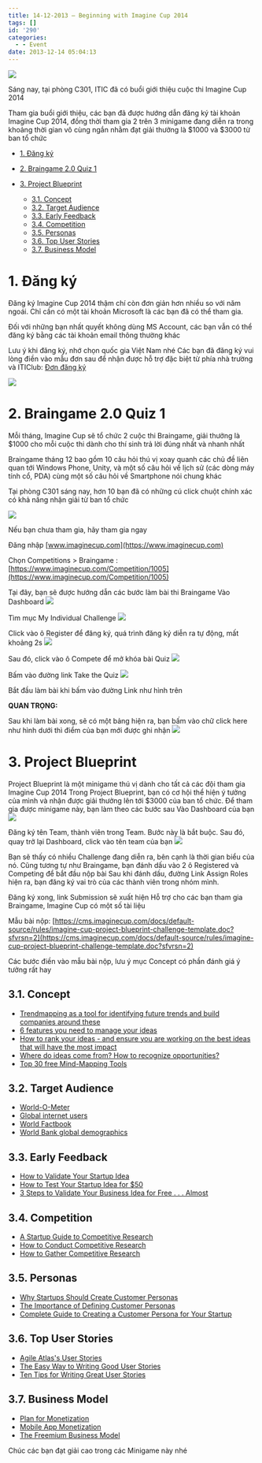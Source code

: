 ```yaml
---
title: 14-12-2013 – Beginning with Imagine Cup 2014
tags: []
id: '290'
categories:
  - - Event
date: 2013-12-14 05:04:13
---
```


![](https://farm8.staticflickr.com/7329/11364392626_9b74cf5a4b_o.jpg)

Sáng nay, tại phòng C301, ITIC đã có buổi giới thiệu cuộc thi Imagine Cup 2014

Tham gia buổi giới thiệu, các bạn đã được hướng dẫn đăng ký tài khoản Imagine Cup 2014, đồng thời tham gia 2 trên 3 minigame đang diễn ra trong khoảng thời gian vô cùng ngắn nhằm đạt giải thưởng là $1000 và $3000 từ ban tổ chức
<!-- more -->
*   [1\. Đăng ký](#1-đăng-ký)
*   [2\. Braingame 2.0 Quiz 1](#2-braingame-20-quiz-1)
*   [3\. Project Blueprint](#3-project-blueprint)
    
    *   [3.1. Concept](#31-concept)
    *   [3.2. Target Audience](#32-target-audience)
    *   [3.3. Early Feedback](#33-early-feedback)
    *   [3.4. Competition](#34-competition)
    *   [3.5. Personas](#35-personas)
    *   [3.6. Top User Stories](#36-top-user-stories)
    *   [3.7. Business Model](#37-business-model)

# 1\. Đăng ký

Đăng ký Imagine Cup 2014 thậm chí còn đơn giản hơn nhiều so với năm ngoái. Chỉ cần có một tài khoản Microsoft là các bạn đã có thể tham gia.

Đối với những bạn nhất quyết không dùng MS Account, các bạn vẫn có thể đăng ký bằng các tài khoản email thông thường khác

Lưu ý khi đăng ký, nhớ chọn quốc gia Việt Nam nhé Các bạn đã đăng ký vui lòng điền vào mẫu đơn sau để nhận được hỗ trợ đặc biệt từ phía nhà trường và ITIClub: [Đơn đăng ký](https://docs.google.com/forms/d/1SRbaqZoA1m4VjmYZbHl0H00Y-babT9boOEw-X-lcY6s/viewform)

![](https://farm8.staticflickr.com/7347/11364442916_15e680b7e9_o.png)

# 2\. Braingame 2.0 Quiz 1

Mỗi tháng, Imagine Cup sẽ tổ chức 2 cuộc thi Braingame, giải thưởng là $1000 cho mỗi cuộc thi dành cho thí sinh trả lời đúng nhất và nhanh nhất

Braingame tháng 12 bao gồm 10 câu hỏi thú vị xoay quanh các chủ đề liên quan tới Windows Phone, Unity, và một số câu hỏi về lịch sử (các dòng máy tính cổ, PDA) cùng một số câu hỏi về Smartphone nói chung khác

Tại phòng C301 sáng nay, hơn 10 bạn đã có những cú click chuột chính xác có khả năng nhận giải từ ban tổ chức

![](https://farm6.staticflickr.com/5511/11364492066_ff5966f665_o.png)

Nếu bạn chưa tham gia, hãy tham gia ngay

Đăng nhập [www.imaginecup.com](https://www.imaginecup.com)

Chọn Competitions > Braingame : [https://www.imaginecup.com/Competition/1005](https://www.imaginecup.com/Competition/1005)

Tại đây, bạn sẽ được hướng dẫn các bước làm bài thi Braingame Vào Dashboard ![](https://farm6.staticflickr.com/5478/11364526066_596ba840fe_o.png)

Tìm mục My Individual Challenge ![](https://cms.imaginecup.com/images/default-source/GetStarted/braingames/2-challenges.png)

Click vào ô Register để đăng ký, quá trình đăng ký diễn ra tự động, mất khoảng 2s ![](https://cms.imaginecup.com/images/default-source/GetStarted/braingames/3-register.png)

Sau đó, click vào ô Compete để mở khóa bài Quiz ![](https://cms.imaginecup.com/images/default-source/GetStarted/braingames/4-compete.png)

Bấm vào đường link Take the Quiz ![](https://cms.imaginecup.com/images/default-source/GetStarted/braingames/5-start.png)

Bắt đầu làm bài khi bấm vào đường Link như hình trên

**QUAN TRỌNG:**

Sau khi làm bài xong, sẽ có một bảng hiện ra, bạn bấm vào chữ click here như hình dưới thì điểm của bạn mới được ghi nhận ![](https://cms.imaginecup.com/images/default-source/GetStarted/braingames/6-return.png)

# 3\. Project Blueprint

Project Blueprint là một minigame thú vị dành cho tất cả các đội tham gia Imagine Cup 2014 Trong Project Blueprint, bạn có cơ hội thể hiện ý tưởng của mình và nhận được giải thưởng lên tới $3000 của ban tổ chức. Để tham gia được minigame này, bạn làm theo các bước sau Vào Dashboard của bạn ![](https://farm4.staticflickr.com/3765/11364718153_e5f7c29580_o.png)

Đăng ký tên Team, thành viên trong Team. Bước này là bắt buộc. Sau đó, quay trở lại Dashboard, click vào tên team của bạn ![](https://farm8.staticflickr.com/7360/11364637476_15e8cf2bac_o.png)

Bạn sẽ thấy có nhiều Challenge đang diễn ra, bên cạnh là thời gian biểu của nó. Cũng tương tự như Braingame, bạn đánh dấu vào 2 ô Registered và Competing để bắt đầu nộp bài Sau khi đánh dấu, đường Link Assign Roles hiện ra, bạn đăng ký vai trò của các thành viên trong nhóm mình.

Đăng ký xong, link Submission sẽ xuất hiện Hỗ trợ cho các bạn tham gia Braingame, Imagine Cup có một số tài liệu

Mẫu bài nộp: [https://cms.imaginecup.com/docs/default-source/rules/imagine-cup-project-blueprint-challenge-template.doc?sfvrsn=2](https://cms.imaginecup.com/docs/default-source/rules/imagine-cup-project-blueprint-challenge-template.doc?sfvrsn=2)

Các bước điền vào mẫu bài nộp, lưu ý mục Concept có phần đánh giá ý tưởng rất hay

## 3.1. Concept

*   [Trendmapping as a tool for identifying future trends and build companies around these](https://www.youtube.com/watch?v=p0FyjLUz1Ag&feature=youtu.be)
*   [6 features you need to manage your ideas](https://philmckinney.com/archives/2012/03/the-6-features-needed-in-your-idea-management-system.html)
*   [How to rank your ideas - and ensure you are working on the best ideas that will have the most impact](https://philmckinney.com/archives/2008/03/podcast-ranking-your-ideas.html)
*   [Where do ideas come from? How to recognize opportunities?](https://www.ted.com/playlists/20/where_do_ideas_come_from.html)
*   [Top 30 free Mind-Mapping Tools](https://open-tube.com/top-12-best-free-mind-mapping-tools-2/)

## 3.2. Target Audience

*   [World-O-Meter](https://www.worldometers.info/)
*   [Global internet users](https://www.internetworldstats.com/stats.htm)
*   [World Factbook](https://www.cia.gov/library/publications/the-world-factbook/)
*   [World Bank global demographics](https://data.worldbank.org/topic)

## 3.3. Early Feedback

*   [How to Validate Your Startup Idea](https://www.inc.com/ilya-pozin/how-to-validate-your-start-up-idea.html)
*   [How to Test Your Startup Idea for $50](https://fundersandfounders.com/how-to-test-your-startup-idea-for-50/)
*   [3 Steps to Validate Your Business Idea for Free . . . Almost](https://www.startupbros.com/3-steps-to-validate-your-business-idea-for-free/)

## 3.4. Competition

*   [A Startup Guide to Competitive Research](https://justinmares.com/a-startup-guide-to-competitive-research/)
*   [How to Conduct Competitive Research](https://www.inc.com/guides/2010/05/conducting-competitive-research.html)
*   [How to Gather Competitive Research](https://www.cbsnews.com/8301-505125_162-51060253/how-to-gather-competitive-research/)

## 3.5. Personas

*   [Why Startups Should Create Customer Personas](https://www.markevanstech.com/2013/05/21/personas/)
*   [The Importance of Defining Customer Personas](https://casjam.com/defining-customer-personas/)
*   [Complete Guide to Creating a Customer Persona for Your Startup](https://marketingbeforefunding.com/2013/02/26/complete-guide-to-creating-a-customer-persona-for-your-startup/)

## 3.6. Top User Stories

*   [Agile Atlas's User Stories](https://agileatlas.org/articles/item/user-stories)
*   [The Easy Way to Writing Good User Stories](https://codesqueeze.com/the-easy-way-to-writing-good-user-stories/)
*   [Ten Tips for Writing Great User Stories](https://www.slideshare.net/romanpichler/writing-great-user-stories)

## 3.7. Business Model

*   [Plan for Monetization](https://msdn.microsoft.com/en-us/library/windows/apps/hh465433.aspx)
*   [Mobile App Monetization](https://venturebeat.com/2013/06/02/mobile-app-monetization-think-business-model-not-ads/)
*   [The Freemium Business Model](https://dailyemerald.com/2013/08/12/the-freemium-business-model-unpredictable-unbalanced-and-permeating-the-gaming-industry/)

Chúc các bạn đạt giải cao trong các Minigame này nhé